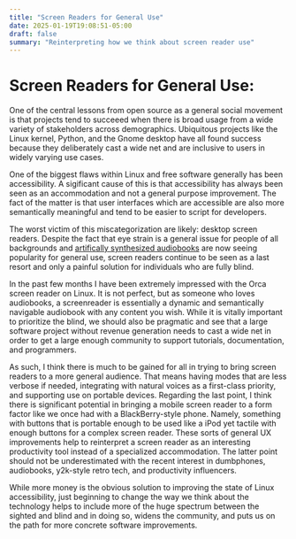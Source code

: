 ```yaml
---
title: "Screen Readers for General Use"
date: 2025-01-19T19:08:51-05:00
draft: false
summary: "Reinterpreting how we think about screen reader use"
---
```


# Screen Readers for General Use:

One of the central lessons from open source as a general social movement is that projects tend to succeeed when there is broad usage from a wide variety of stakeholders across demographics. Ubiquitous projects like the Linux kernel, Python, and the Gnome desktop have all found success because they deliberately cast a wide net and are inclusive to users in widely varying use cases.

One of the biggest flaws within Linux and free software generally has been accessibility. A sigificant cause of this is that accessibility has always been seen as an accommodation and not a general purpose improvement. The fact of the matter is that user interfaces which are accessible are also more semantically meaningful and tend to be easier to script for developers. 

The worst victim of this miscategorization are likely: desktop screen readers. Despite the fact that eye strain is a general issue for people of all backgrounds and [artifically synthesized audiobooks](https://github.com/C-Loftus/QuickPiperAudiobook/) are now seeing popularity for general use, screen readers continue to be seen as a last resort and only a painful solution for individuals who are fully blind.

In the past few months I have been extremely impressed with the Orca screen reader on Linux. It is not perfect, but as someone who loves audiobooks, a screenreader is essentially a dynamic and semantically navigable audiobook with any content you wish. While it is vitally important to prioritize the blind, we should also be pragmatic and see that a large software project without revenue generation needs to cast a wide net in order to get a large enough community to support tutorials, documentation, and programmers.

As such, I think there is much to be gained for all in trying to bring screen readers to a more general audience. That means having modes that are less verbose if needed, integrating with natural voices as a first-class priority, and supporting use on portable devices. Regarding the last point, I think there is significant potential in bringing a mobile screen reader to a form factor like we once had with a BlackBerry-style phone. Namely, something with buttons that is portable enough to be used like a iPod yet tactile with enough buttons for a complex screen reader. These sorts of general UX improvements help to reinterpret a screen reader as an interesting productivity tool instead of a specialized accommodation. The latter point should not be underestimated with the recent interest in dumbphones, audiobooks, y2k-style retro tech, and productivity influencers. 

While more money is the obvious solution to improving the state of Linux accessibility, just beginning to change the way we think about the technology helps to include more of the huge spectrum between the sighted and blind and in doing so, widens the community, and puts us on the path for more concrete software improvements. 